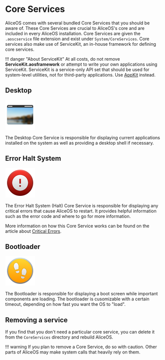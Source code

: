 #  Core Services

AliceOS comes with several bundled Core Services that you should be aware of. These Core Services are crucial to AliceOS's core and are included in every AliceOS installation. Core Services are given the `.aoscservice` file extension and exist under `System/CoreServices`. Core services also make use of ServiceKit, an in-house framework for defining core services.

!!! danger "About ServiceKit"
    At all costs, do not remove **ServiceKit.aosframework** or attempt to write your own applications using ServiceKit. ServiceKit is a service-only API set that should be used for system-level utilities, not for third-party applications. Use [AppKit](../AppKit/index.md) instead.

## Desktop

![Desktop icon](../images/system/cservices/desktop.png)

The Desktop Core Service is responsible for displaying current applications installed on the system as well as providing a desktop shell if necessary.

## Error Halt System

![Halt icon](../images/system/cservices/halt.png)

The Error Halt System (Halt) Core Service is responsible for displaying any critical errors that cause AliceOS to restart. It provides helpful information such as the error code and where to go for more information.

More information on how this Core Service works can be found on the article about [Critical Errors](./04-critical-errors.md).

## Bootloader

![Bootloader icon](../images/system/cservices/boot.png)

The Bootloader is responsible for displaying a boot screen while important components are loading. The bootloader is cusomizable with a certain timeout, depending on how fast you want the OS to "load".

## Removing a service

If you find that you don't need a particular core service, you can delete it from the `CoreServices` directory and rebuild AliceOS.

!!! warning
    If you plan to remove a Core Service, do so with caution. Other parts of AliceOS may make system calls that heavily rely on them.
